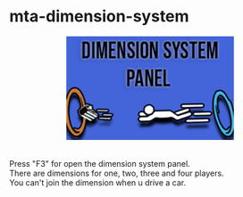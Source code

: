 # mta-dimension-system

<p align="center">
  <img src="https://github.com/neux0/mta-dimension-system/blob/main/header.png" width="300" title="mta-dimension-system-panel">
</p> <br>
Press "F3" for open the dimension system panel. <br>
There are dimensions for one, two, three and four players. <br>
You can't join the dimension when u drive a car.
